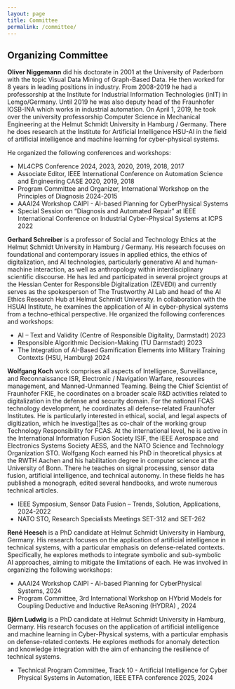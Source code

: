 ```yaml
---
layout: page
title: Committee
permalink: /committee/
---
```


## Organizing Committee

**Oliver Niggemann** did his doctorate in 2001 at the University of Paderborn with the topic Visual Data Mining of Graph-Based Data. He then worked for 8 years in leading positions in industry. From 2008-2019 he had a professorship at the Institute for Industrial Information Technologies (inIT) in Lemgo/Germany. Until 2019 he was also deputy head of the Fraunhofer IOSB-INA which works in industrial automation. On April 1, 2019, he took over the university professorship Computer Science in Mechanical Engineering at the Helmut Schmidt University in Hamburg / Germany. There he does research at the Institute for Artificial Intelligence HSU-AI in the field of artificial intelligence and machine learning for cyber-physical systems.

He organized the following conferences and workshops:
- ML4CPS Conference 2024, 2023, 2020, 2019, 2018, 2017
- Associate Editor, IEEE International Conference on Automation Science and Engineering CASE 2020, 2019, 2018
- Program Committee and Organizer, International Workshop on the Principles of Diagnosis 2024-2015
- AAAI24 Workshop CAIPI - AI-based Planning for CyberPhysical Systems
- Special Session on “Diagnosis and Automated Repair” at IEEE International Conference on Industrial Cyber-Physical Systems at ICPS 2022

**Gerhard Schreiber** is a professor of Social and Technology Ethics at the Helmut Schmidt University in Hamburg / Germany. His research focuses on foundational and contemporary issues in applied ethics, the ethics of digitalization, and AI technologies, particularly generative AI and human-machine interaction, as well as anthropology within interdisciplinary scientific discourse. He has led and participated in several project groups at the Hessian Center for Responsible Digitalization (ZEVEDI) and currently serves as the spokesperson of The Trustworthy AI Lab and head of the AI Ethics Research Hub at Helmut Schmidt University. In collaboration with the HSUAI Institute, he examines the application of AI in cyber-physical systems from a techno-ethical perspective. He organized the following conferences and workshops:
- AI – Text and Validity (Centre of Responsible Digitality, Darmstadt) 2023
- Responsible Algorithmic Decision-Making (TU Darmstadt) 2023
- The Integration of AI-Based Gamification Elements into Military Training Contexts (HSU, Hamburg) 2024

**Wolfgang Koch** work comprises all aspects of Intelligence, Surveillance, and Reconnaissance ISR, Electronic / Navigation Warfare, resources management, and Manned-Unmanned Teaming. Being the Chief Scientist of Fraunhofer FKIE, he coordinates on a broader scale R&D activities related to digitalization in the defense and security domain. For the national FCAS technology development, he coordinates all defense-related Fraunhofer Institutes. He is particularly interested in ethical, social, and legal aspects of digitization, which he investiga[]tes as co-chair of the working group Technology Responsibility for FCAS. At the international level, he is active in the International Information Fusion Society ISIF, the IEEE Aerospace and Electronics Systems Society AESS, and the NATO Science and Technology Organization STO. Wolfgang Koch earned his PhD in theoretical physics at the RWTH Aachen and his habilitation degree in computer science at the University of Bonn. There he teaches on signal processing, sensor data fusion, artificial intelligence, and technical autonomy. In these fields he has published a monograph, edited several handbooks, and wrote numerous technical articles.
- IEEE Symposium, Sensor Data Fusion – Trends, Solution, Applications, 2024-2022
- NATO STO, Research Specialists Meetings SET-312 and SET-262

**René Heesch** is a PhD candidate at Helmut Schmidt University in Hamburg, Germany. His research focuses on the application of artificial intelligence in technical systems, with a particular emphasis on defense-related contexts. Specifically, he explores methods to integrate symbolic and sub-symbolic AI approaches, aiming to mitigate the limitations of each. He was involved in organizing the following workshops:
- AAAI24 Workshop CAIPI - AI-based Planning for CyberPhysical Systems, 2024
- Program Committee, 3rd International Workshop on HYbrid Models for Coupling Deductive and Inductive ReAsoning (HYDRA) , 2024

**Björn Ludwig** is a PhD candidate at Helmut Schmidt University in Hamburg, Germany. His research focuses on the application of artificial intelligence and machine learning in Cyber-Physical systems, with a particular emphasis on defense-related contexts. He explores methods for anomaly detection and knowledge integration with the aim of enhancing the resilience of technical systems.
- Technical Program Committee, Track 10 - Artificial Intelligence for Cyber Physical Systems in Automation, IEEE ETFA conference 2025, 2024
